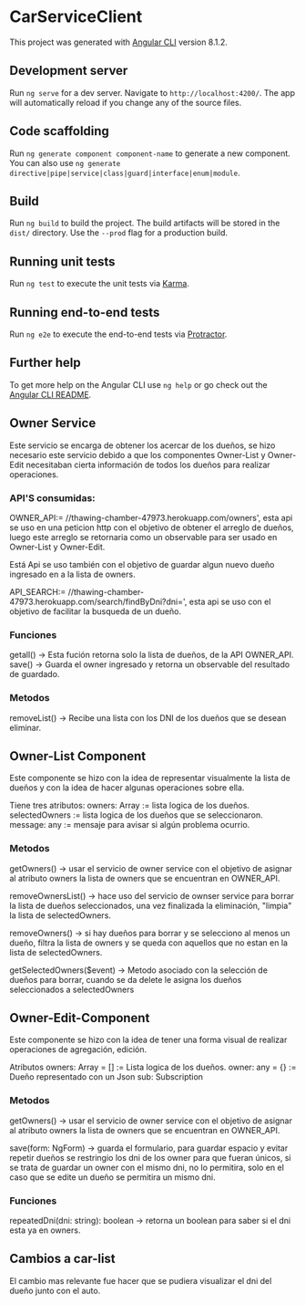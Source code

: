 # CarServiceClient

This project was generated with [Angular CLI](https://github.com/angular/angular-cli) version 8.1.2.

## Development server

Run `ng serve` for a dev server. Navigate to `http://localhost:4200/`. The app will automatically reload if you change any of the source files.

## Code scaffolding

Run `ng generate component component-name` to generate a new component. You can also use `ng generate directive|pipe|service|class|guard|interface|enum|module`.

## Build

Run `ng build` to build the project. The build artifacts will be stored in the `dist/` directory. Use the `--prod` flag for a production build.

## Running unit tests

Run `ng test` to execute the unit tests via [Karma](https://karma-runner.github.io).

## Running end-to-end tests

Run `ng e2e` to execute the end-to-end tests via [Protractor](http://www.protractortest.org/).

## Further help

To get more help on the Angular CLI use `ng help` or go check out the [Angular CLI README](https://github.com/angular/angular-cli/blob/master/README.md).

## Owner Service

Este servicio se encarga de obtener los acercar de los dueños, se hizo necesario este servicio debido a que los componentes Owner-List y Owner-Edit necesitaban cierta información de todos los dueños para realizar operaciones.

### API'S consumidas:

OWNER_API:= //thawing-chamber-47973.herokuapp.com/owners', esta api se uso en una peticion http con el objetivo de obtener el arreglo de dueños, luego este arreglo se retornaria como un observable para ser usado en Owner-List y Owner-Edit.

Está Api se uso también con el objetivo de guardar algun nuevo dueño ingresado en a la lista de owners.

API_SEARCH:= //thawing-chamber-47973.herokuapp.com/search/findByDni?dni=', esta api se uso con el objetivo de facilitar la busqueda de un dueño.

### Funciones 

getall() -> Esta fución retorna solo la lista de dueños, de la API OWNER_API.
save() -> Guarda el owner ingresado y retorna un observable del resultado de guardado.

### Metodos
removeList() -> Recibe una lista con los DNI de los dueños que se desean eliminar.

## Owner-List Component

Este componente se hizo con la idea de representar visualmente la lista de dueños y con la idea de hacer algunas operaciones sobre ella.

Tiene tres atributos: 
owners: Array<object> := lista logica de los dueños.
selectedOwners := lista logica de los dueños que se seleccionaron.
message: any := mensaje para avisar si algún problema ocurrio.

### Metodos
getOwners() -> usar el servicio de owner service con el objetivo de asignar al atributo owners la lista de owners que se encuentran en OWNER_API.

removeOwnersList() -> hace uso del servicio de ownser service para borrar la lista de dueños seleccionados, una vez finalizada la eliminación, "limpia" la lista de selectedOwners.

removeOwners() -> si hay dueños para borrar y se selecciono al menos un dueño, filtra la lista de owners y se queda con aquellos que no estan en la lista de selectedOwners.

getSelectedOwners($event) -> Metodo asociado con la selección de dueños para borrar, cuando se da delete le asigna los dueños seleccionados a selectedOwners

## Owner-Edit-Component

Este componente se hizo con la idea de tener una forma visual de realizar operaciones de agregación, edición.

Atributos
owners: Array<object> = [] := Lista logica de los dueños.
owner: any = {} := Dueño representado con  un Json
sub: Subscription
 
### Metodos
getOwners() -> usar el servicio de owner service con el objetivo de asignar al atributo owners la lista de owners que se encuentran en OWNER_API.

save(form: NgForm) -> guarda el formulario, para guardar espacio y evitar repetir dueños se restringio los dni de los owner para que fueran únicos, si se trata de guardar un owner con el mismo dni, no lo permitira, solo en el caso que se edite un dueño se permitira un mismo dni.

### Funciones 
repeatedDni(dni: string): boolean -> retorna un boolean para saber si el dni esta ya en owners.

## Cambios a car-list

El cambio mas relevante fue hacer que se pudiera visualizar el dni del dueño junto con el auto.
